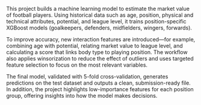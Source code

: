 This project builds a machine learning model to estimate the market value of football players. Using historical data such as age, position, physical and technical attributes, potential, and league level, it trains position-specific XGBoost models (goalkeepers, defenders, midfielders, wingers, forwards).

To improve accuracy, new interaction features are introduced—for example, combining age with potential, relating market value to league level, and calculating a score that links body type to playing position. The workflow also applies winsorization to reduce the effect of outliers and uses targeted feature selection to focus on the most relevant variables.

The final model, validated with 5-fold cross-validation, generates predictions on the test dataset and outputs a clean, submission-ready file. In addition, the project highlights low-importance features for each position group, offering insights into how the model makes decisions.
